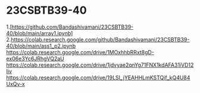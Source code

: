 # 23CSBTB39-40
1.[https://github.com/Bandashivamani/23CSBTB39-40/blob/main/array1.ipynb]
2.https://colab.research.google.com/github/Bandashivamani/23CSBTB39-40/blob/main/ass1_p2.ipynb
https://colab.research.google.com/drive/1MOxhhbRRxt8gD-ex06e3Yc6JRhgVQ2aU
https://colab.research.google.com/drive/1jdvyae2qnYg71FNX1kdAFA31iVD12Iiv
https://colab.research.google.com/drive/19LSI_jYEAHHLmKSTQif_kQ4U84UxQy-x
